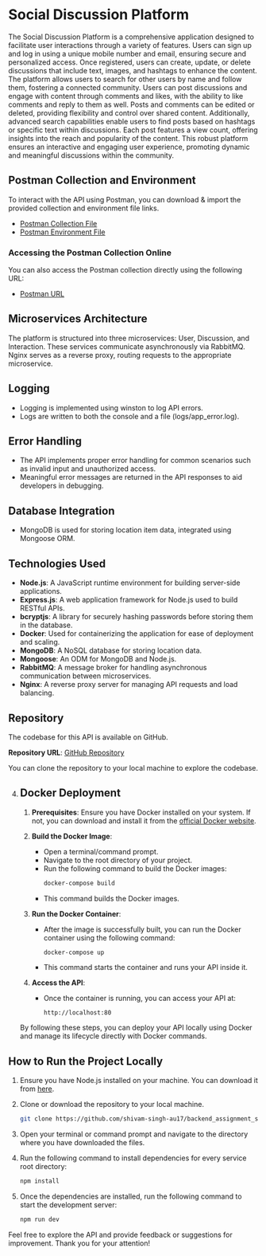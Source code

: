 # Social Discussion Platform

The Social Discussion Platform is a comprehensive application designed to facilitate user interactions through a variety of features. Users can sign up and log in using a unique mobile number and email, ensuring secure and personalized access. Once registered, users can create, update, or delete discussions that include text, images, and hashtags to enhance the content. The platform allows users to search for other users by name and follow them, fostering a connected community. Users can post discussions and engage with content through comments and likes, with the ability to like comments and reply to them as well. Posts and comments can be edited or deleted, providing flexibility and control over shared content. Additionally, advanced search capabilities enable users to find posts based on hashtags or specific text within discussions. Each post features a view count, offering insights into the reach and popularity of the content. This robust platform ensures an interactive and engaging user experience, promoting dynamic and meaningful discussions within the community.

## Postman Collection and Environment

To interact with the API using Postman, you can download & import the provided collection and environment file links.

- [Postman Collection File](https://github.com/shivam-singh-au17/backend_assignment_spyne/blob/main/backend_assignment_spyne.postman_collection.json)
- [Postman Environment File](https://github.com/shivam-singh-au17/backend_assignment_spyne/blob/main/backend_assignment_spyne.postman_environment.json)

### Accessing the Postman Collection Online
You can also access the Postman collection directly using the following URL:
- [Postman URL](https://www.postman.com/shivam-singh-mzp/workspace/shivam-singh/collection/25164413-0b76129b-518c-445b-8b04-a9cb6990e242?action=share&creator=25164413)

## Microservices Architecture

The platform is structured into three microservices: User, Discussion, and Interaction. These services communicate asynchronously via RabbitMQ. Nginx serves as a reverse proxy, routing requests to the appropriate microservice.

## Logging

- Logging is implemented using winston to log API errors.
- Logs are written to both the console and a file (logs/app_error.log).

## Error Handling

- The API implements proper error handling for common scenarios such as invalid input and unauthorized access.
- Meaningful error messages are returned in the API responses to aid developers in debugging.

## Database Integration

- MongoDB is used for storing location item data, integrated using Mongoose ORM.

## Technologies Used

- **Node.js**: A JavaScript runtime environment for building server-side applications.
- **Express.js**: A web application framework for Node.js used to build RESTful APIs.
- **bcryptjs**: A library for securely hashing passwords before storing them in the database.
- **Docker**: Used for containerizing the application for ease of deployment and scaling.
- **MongoDB**: A NoSQL database for storing location data.
- **Mongoose**: An ODM for MongoDB and Node.js.
- **RabbitMQ**: A message broker for handling asynchronous communication between microservices.
- **Nginx**: A reverse proxy server for managing API requests and load balancing.

## Repository

The codebase for this API is available on GitHub.

**Repository URL**: [GitHub Repository](https://github.com/shivam-singh-au17/backend_assignment_spyne)

You can clone the repository to your local machine to explore the codebase.


4. ## Docker Deployment

    1. **Prerequisites**: Ensure you have Docker installed on your system. If not, you can download and install it from the [official Docker website](https://docs.docker.com/get-docker/).

    2. **Build the Docker Image**:
        - Open a terminal/command prompt.
        - Navigate to the root directory of your project.
        - Run the following command to build the Docker images:
            ```bash
            docker-compose build
            ```
        - This command builds the Docker images.

    3. **Run the Docker Container**:
        - After the image is successfully built, you can run the Docker container using the following command:
            ```bash
            docker-compose up
            ```
        - This command starts the container and runs your API inside it.

    4. **Access the API**:
        - Once the container is running, you can access your API at:
            ```
            http://localhost:80
            ```

    By following these steps, you can deploy your API locally using Docker and manage its lifecycle directly with Docker commands.

## How to Run the Project Locally

1. Ensure you have Node.js installed on your machine. You can download it from [here](https://nodejs.org/).

2. Clone or download the repository to your local machine.
    ```bash
    git clone https://github.com/shivam-singh-au17/backend_assignment_spyne
    ```

3. Open your terminal or command prompt and navigate to the directory where you have downloaded the files.

4. Run the following command to install dependencies for every service root directory:
    ```bash
    npm install
    ```

5. Once the dependencies are installed, run the following command to start the development server:
    ```bash
    npm run dev
    ```

Feel free to explore the API and provide feedback or suggestions for improvement. Thank you for your attention!
